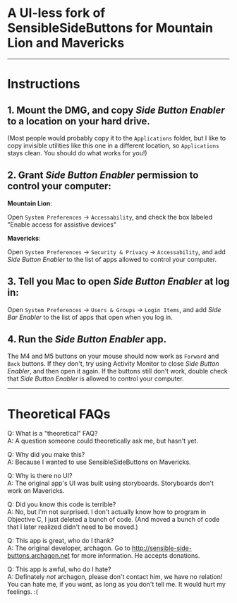# A UI-less fork of SensibleSideButtons for Mountain Lion and Mavericks

---

# Instructions

## 1. Mount the DMG, and copy *Side Button Enabler* to a location on your hard drive.
(Most people would probably copy it to the `Applications` folder, but I like to copy invisible utilities like this one in a different location, so `Applications` stays clean. You should do what works for you!)

## 2. Grant *Side Button Enabler* permission to control your computer:

**Mountain Lion**:

Open `System Preferences` →  `Accessability`, and check the box labeled "Enable access for assistive devices"
    
**Mavericks**:

Open `System Preferences` → `Security & Privacy` → `Accessability`, and add *Side Button Enabler* to the list of apps allowed to control your computer.

## 3. Tell you Mac to open *Side Button Enabler* at log in:

Open `System Preferences` → `Users & Groups` → `Login Items`, and add *Side Bar Enabler* to the list of apps that open when you log in.

## 4. Run the *Side Button Enabler* app.

The M4 and M5 buttons on your mouse should now work as `Forward` and `Back` buttons. If they don't, try using Activity Monitor to close *Side Button Enabler*, and then open it again. If the buttons still don't work, double check that *Side Button Enabler* is allowed to control your computer.

---

# Theoretical FAQs

Q: What is a "theoretical" FAQ?  
A: A question someone could theoretically ask me, but hasn't yet.

Q: Why did you make this?  
A: Because I wanted to use SensibleSideButtons on Mavericks.

Q: Why is there no UI?  
A: The original app's UI was built using storyboards. Storyboards don't work on Mavericks.

Q: Did you know this code is terrible?  
A: No, but I'm not surprised. I don't actually know how to program in Objective C, I just deleted a bunch of code. (And moved a bunch of code that I later realized didn't need to be moved.)

Q: This app is great, who do I thank?  
A: The original developer, archagon. Go to http://sensible-side-buttons.archagon.net for more information. He accepts donations.

Q: This app is awful, who do I hate?  
A: Definately *not* archagon, please don't contact him, we have no relation! You can hate me, if you want, as long as you don't tell me. It would hurt my feelings. :(
